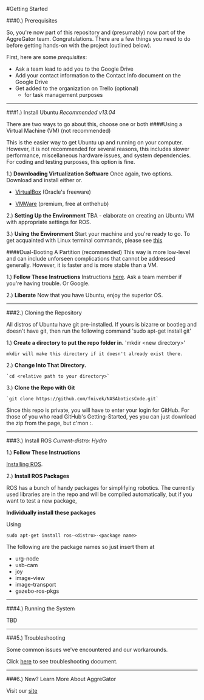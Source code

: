 #Getting Started

###0.) Prerequisites

So, you're now part of this repository and (presumably) now part of the AggreGator team. Congratulations. There are a few things you need to do before getting hands-on with the project (outlined below).

First, here are some *prequisites*:
  * Ask a team lead to add you to the Google Drive 
  * Add your contact information to the Contact Info document on the Google Drive
  * Get added to the organization on Trello (optional)
    * for task management purposes

----------------------------------------------------------
###1.) Install Ubuntu
*Recommended v13.04*

There are two ways to go about this, choose one or both
####Using a Virtual Machine (VM) (not recommended)

This is the easier way to get Ubuntu up and running on your computer. However, it is not recommended for several reasons, this includes slower performance, miscellaneous hardware issues, and system dependencies. For coding and testing purposes, this option is fine.

1.) **Downloading Virtualization Software**
Once again, two options. Download and install either or.
* [VirtualBox](https://www.virtualbox.org/wiki/Downloads) (Oracle's freeware)

* [VMWare](http://e5.onthehub.com/WebStore/ProductsByMajorVersionList.aspx?ws=c52673b4-58fe-e011-8e6c-f04da23e67f6&vsro=8) (premium, free at onthehub)

2.) **Setting Up the Environment**
TBA - elaborate on creating an Ubuntu VM with appropriate settings for ROS.

3.) **Using the Environment**
Start your machine and you're ready to go.
To get acquainted with Linux terminal commands, please see [this](http://cli.learncodethehardway.org/bash_cheat_sheet.pdf)

####Dual-Booting A Partition (recommended)
This way is more low-level and can include unforseen complications that cannot be addressed generally. However, it is faster and is more stable than a VM.

1.) **Follow These Instructions**
Instructions [here](https://help.ubuntu.com/community/Installation). Ask a team member if you're having trouble. Or Google.

2.) **Liberate**
Now that you have Ubuntu, enjoy the superior OS.

----------------------------------------------------------
###2.) Cloning the Repository

All distros of Ubuntu have git pre-installed. If yours is bizarre or bootleg and doesn't have git, then run the following command
'sudo apt-get install git'

1.) **Create a directory to put the repo folder in.**
	'mkdir <path where you want directory to be>\<new directory>'

	mkdir will make this directory if it doesn't already exist there.

2.) **Change Into That Directory.**

	`cd <relative path to your directory>`

3.) **Clone the Repo with Git**

	`git clone https://github.com/fnivek/NASAboticsCode.git`

Since this repo is private, you will have to enter your login for GitHub.
For those of you who read GitHub's Getting-Started, yes you can just download the zip from the page, but c'mon :\.

----------------------------------------------------------
###3.) Install ROS
*Current-distro: Hydro*

1.) **Follow These Instructions**

[Installing ROS](http://wiki.ros.org/hydro/Installation/Ubuntu). 

2.) **Install ROS Packages**

ROS has a bunch of handy packages for simplifying robotics. The currently used libraries are in the repo and will be compiled automatically, but if you want to test a new package,

**Individually install these packages**

Using
	
`sudo apt-get install ros-<distro>-<package name>`


The following are the package names so just insert them at <package name>

* urg-node 
* usb-cam
* joy
* image-view
* image-transport
* gazebo-ros-pkgs


----------------------------------------------------------
###4.) Running the System

TBD

----------------------------------------------------------
###5.) Troubleshooting

Some common issues we've encountered and our workarounds.

Click [here](https://docs.google.com/document/d/1OsnD7rFXJDcYGi1VJESj43cr08V7GOLNI-skH8Boo-o/edit?usp=sharing) to see troubleshooting document.

----------------------------------------------------------
###6.) New? Learn More About AggreGator
	
Visit our [site](http://www.ufaggregator.com)

